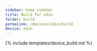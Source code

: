 ```yaml
---
sidebar: home_sidebar
title: Build for odin
folder: build
permalink: /devices/odin/build
device: odin
---
```

{% include templates/device_build.md %}
